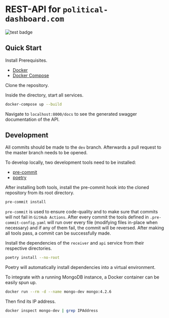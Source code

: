 # REST-API for `political-dashboard.com`

![test badge](https://github.com/nikstur/political-dashboard-api/workflows/Linting%20&%20Tests/badge.svg)

## Quick Start

Install Prerequisites.

- [Docker](https://docs.docker.com/engine/install/)
- [Docker Compose](https://docs.docker.com/compose/install/)

Clone the repository.

Inside the directory, start all services.

```bash
docker-compose up --build
```

Navigate to `localhost:8000/docs` to see the generated swagger documentation of the API.

## Development

All commits should be made to the `dev` branch. Afterwards a pull request to the master branch needs to be opened.

To develop locally, two development tools need to be installed:

- [pre-commit](https://pre-commit.com/#installation)
- [poetry](https://python-poetry.org/docs/#installation)

After installing both tools, install the pre-commit hook into the cloned repository from its root directory.

```bash
pre-commit install
```

`pre-commit` is used to ensure code-quality and to make sure that commits will not fail in `GitHub Actions`. After every commit the tools defined in `.pre-commit-config.yaml` will run over every file (modifying files in-place when necessary) and if any of them fail, the commit will be reversed. After making all tools pass, a commit can be successfully made.

Install the dependencies of the `receiver` and `api` service from their respective directories.

```bash
poetry install --no-root
```

Poetry will automatically install dependencies into a virtual environment.

To integrate with a running MongoDB instance, a Docker container can be easily spun up.

```bash
docker run --rm -d --name mongo-dev mongo:4.2.6
```

Then find its IP address.

```bash
docker inspect mongo-dev | grep IPAddress
```

